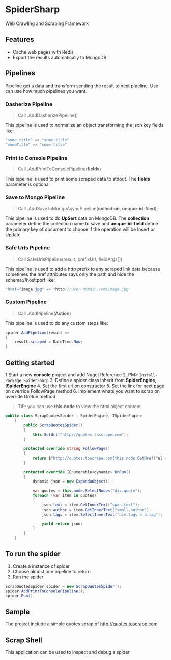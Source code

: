 # SpiderSharp
Web Crawling and Scraping Framework

## Features
* Cache web pages with Redis
* Export the results automatically to MongoDB

## Pipelines
Pipeline get a data and transform sending the result to next pipeline. Use can use how much pipelines you want.

### Dasherize Pipeline 
> Call .AddDasherizePipeline() 

This pipeline is used to normalize an object transforming the json key fields like:

```C#
"some_title" => "some-title"
"someTitle" => "some-title"
```

### Print to Console Pipeline
> Call .AddPrintToConsolePipeline(**fields**)

This pipeline is used to print some scraped data to stdout. The **fields** parameter is optional

### Save to Mongo Pipeline
> Call .AddSaveToMongoAsyncPipeline(**collection**, **unique-id-filed**);

This pipeline is used to do **UpSert** data on MongoDB. The **collection** parameter define the collection name to save and **unique-id-field** define the primary key of document to choose if the operation will be Insert or Update

### Safe Urls Pipeline
> Call SafeUrlsPipeline(result, prefixUrl, fieldArgs[])

This pipeline is used to add a http prefix to any scraped link data because sometimes the href attributes says only the path and hide the schema://host:port like:

```C#
"href="image.jpg" => "http://user-domain.com/image.jpg"
```

### Custom Pipeline
> Call .AddPipeline(**Action**)

This pipeline is used to do any custom steps like:
```C#
spider.AddPipeline(result =>
{
    result.scraped = DateTime.Now;
}
```
## Getting started 

1 Start a new **console** project and add Nuget Reference
2. PM> ` Install-Package SpiderSharp `
3. Define a spider class inherit from **SpiderEngine, ISpiderEngine**
4. Set the first url on constructor
5. Set the link for next page on override FollowPage method
6. Implement whats you want to scrap on override OnRun method

> TIP: you can use **this.node** to view the html object content

```c#
public class ScrapQuotesSpider : SpiderEngine, ISpiderEngine
    {
        public ScrapQuotesSpider()
        {
            this.SetUrl("http://quotes.toscrape.com");
        }

        protected override string FollowPage()
        {
            return $"http://quotes.toscrape.com{this.node.GetHref("ul > li > a")}";
        }

        protected override IEnumerable<dynamic> OnRun()
        {
            dynamic json = new ExpandoObject();

            var quotes = this.node.SelectNodes("div.quote");
            foreach (var item in quotes)
            {
                json.text = item.GetInnerText("span.text");
                json.author = item.GetInnerText("small.author");
                json.tags = item.SelectInnerText("div.tags > a.tag");

                yield return json;
            }
        }
    }

```

## To run the spider

1. Create a instance of spider
2. Choose almost one pipeline to return
3. Run the spider

```c#
ScrapQuotesSpider spider = new ScrapQuotesSpider();
spider.AddPrintToConsolePipeline();
spider.Run();
```

## Sample

The project include a simple quotes scrap of http://quotes.toscrape.com

## Scrap Shell

This application can be used to inspect and debug a spider